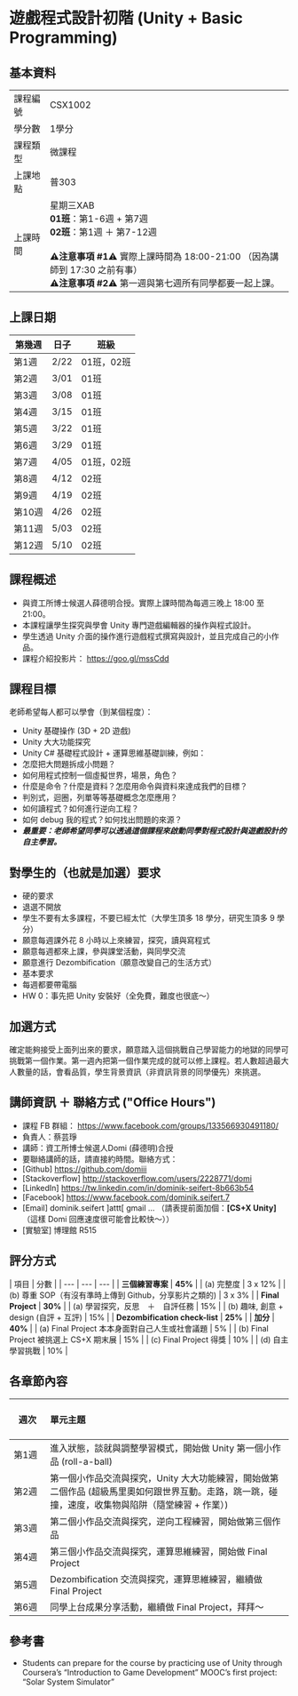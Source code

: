 # 遊戲程式設計初階 \(Unity + Basic Programming\)

## 基本資料

| ||
| --- | --- |
| 課程編號 | CSX1002 |
| 學分數 | 1學分 |
| 課程類型 | 微課程 |
| 上課地點 | 普303 |
| 上課時間 | 星期三XAB<br> **01班**：第1-6週 + 第7週 <br> **02班**：第1週 ＋ 第7-12週 <br><br>⚠️**注意事項 #1**⚠️ 實際上課時間為 18:00-21:00 （因為講師到 17:30 之前有事） <br>⚠️**注意事項 #2**⚠️ 第一週與第七週所有同學都要一起上課。 |

## 上課日期

| 第幾週 | 日子 | 班級 |
| --- | ----- | --- |
| 第1週 | 2/22 | 01班，02班 |
| 第2週 | 3/01 | 01班 |
| 第3週 | 3/08 | 01班 |
| 第4週 | 3/15 | 01班 |
| 第5週 | 3/22 | 01班 |
| 第6週 | 3/29 | 01班 |
| 第7週 | 4/05 | 01班，02班 |
| 第8週 | 4/12 | 02班 |
| 第9週 | 4/19 | 02班 |
| 第10週 | 4/26 | 02班 |
| 第11週 | 5/03 | 02班 |
| 第12週 | 5/10 | 02班 |

## 課程概述
* 與資工所博士候選人薛德明合授。實際上課時間為每週三晚上 18:00 至 21:00。
* 本課程讓學生探究與學會 Unity 專門遊戲編輯器的操作與程式設計。
* 學生透過 Unity 介面的操作進行遊戲程式撰寫與設計，並且完成自己的小作品。 
* 課程介紹投影片： https://goo.gl/mssCdd

## 課程目標
老師希望每人都可以學會（到某個程度）：
* Unity 基礎操作 (3D + 2D 遊戲)
* Unity 大大功能探究
* Unity C# 基礎程式設計 + 運算思維基礎訓練，例如：
 * 怎麼把大問題拆成小問題？
 * 如何用程式控制一個虛擬世界，場景，角色？
 * 什麼是命令？什麼是資料？怎麼用命令與資料來達成我們的目標？
 * 判別式，迴圈，列單等等基礎概念怎麼應用？
 * 如何讀程式？如何進行逆向工程？
 * 如何 debug 我的程式？如何找出問題的來源？
* ***最重要：老師希望同學可以透過這個課程來啟動同學對程式設計與遊戲設計的自主學習。***


## 對學生的（也就是加選）要求
* 硬的要求
 * 退選不開放
 * 學生不要有太多課程，不要已經太忙（大學生頂多 18 學分，研究生頂多 9 學分）
 * 願意每週課外花 8 小時以上來練習，探究，讀與寫程式
 * 願意每週都來上課，參與課堂活動，與同學交流
 * 願意進行 Dezombification（願意改變自己的生活方式）
* 基本要求
 * 每週都要帶電腦
 * HW 0：事先把 Unity 安裝好（全免費，難度也很底～）
 
## 加選方式
確定能夠接受上面列出來的要求，願意踏入這個挑戰自己學習能力的地獄的同學可挑戰第一個作業。第一週內把第一個作業完成的就可以修上課程。若人數超過最大人數量的話，會看品質，學生背景資訊（非資訊背景的同學優先）來挑選。

## 講師資訊 ＋ 聯絡方式 ("Office Hours")
* 課程 FB 群組： https://www.facebook.com/groups/133566930491180/
* 負責人：蔡芸琤
* 講師：資工所博士候選人Domi (薛德明)合授
* 要聯絡講師的話，請直接約時間。聯絡方式：
 * [Github] https://github.com/domiii
 * [Stackoverflow] http://stackoverflow.com/users/2228771/domi
 * [LinkedIn] https://tw.linkedin.com/in/dominik-seifert-8b663b54
 * [Facebook] https://www.facebook.com/dominik.seifert.7
 * [Email] dominik.seifert ]attt[ gmail … （請表提前面加個：**[CS+X Unity]**　（這樣 Domi 回應速度很可能會比較快～））
 * [實驗室] 博理館 R515

## 評分方式
| 項目 | 分數 | 
| --- | --- | --- |
| **三個練習專案** | **45%** |
|  (a) 完整度 | 3 x 12% |
|  (b) 尊重 SOP（有沒有準時上傳到 Github，分享影片之類的) | 3 x 3% |
| **Final Project** | **30%** |
|  (a) 學習探究，反思　＋　自評任務 | 15% |
|  (b) 趣味, 創意 + design (自評 + 互評) | 15% |
| **Dezombification check-list** | **25%** |
| **加分** | **40%** |
| (a) Final Project 本本身面對自己人生或社會議題 | 5% |
| (b) Final Project 被挑選上 CS+X 期末展 | 15% |
| (c) Final Project 得獎 | 10% |
| (d) 自主學習挑戰 | 10% |

## 各章節內容
| &nbsp;&nbsp;&nbsp;&nbsp;&nbsp;&nbsp;&nbsp; 週次 &nbsp;&nbsp;&nbsp;&nbsp;&nbsp;&nbsp; | 單元主題 |
| ----- | :- |
| 第1週 | 進入狀態，談就與調整學習模式，開始做 Unity 第一個小作品 (roll-a-ball) |
| 第2週 | 第一個小作品交流與探究，Unity 大大功能練習，開始做第二個作品 (超級馬里奧如何跟世界互動。走路，跳一跳，碰撞，速度，收集物與陷阱（隨堂練習 + 作業）) |
| 第3週 | 第二個小作品交流與探究，逆向工程練習，開始做第三個作品 |
| 第4週 | 第三個小作品交流與探究，運算思維練習，開始做 Final Project |
| 第5週 | Dezombification 交流與探究，運算思維練習，繼續做 Final Project |
| 第6週 | 同學上台成果分享活動，繼續做 Final Project，拜拜～ |

## 參考書
* Students can prepare for the course by practicing use of Unity through Coursera’s “Introduction to Game Development” MOOC’s first project: “Solar System Simulator”